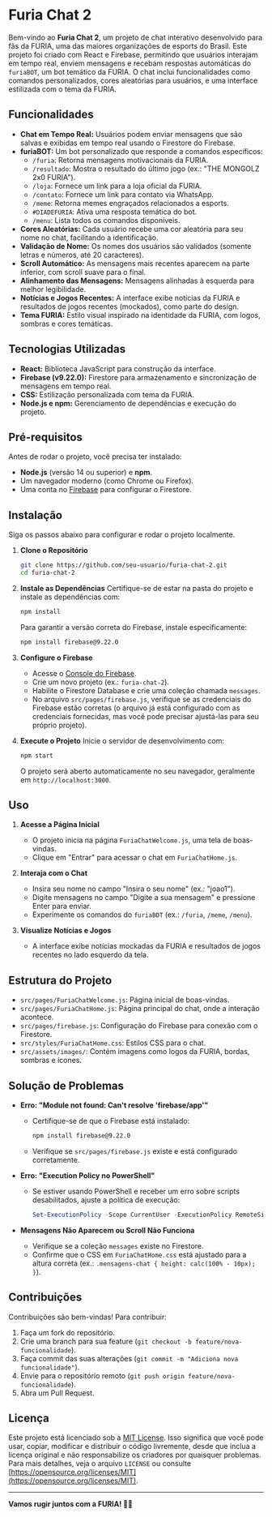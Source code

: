 # Furia Chat 2

Bem-vindo ao **Furia Chat 2**, um projeto de chat interativo desenvolvido para fãs da FURIA, uma das maiores organizações de esports do Brasil. Este projeto foi criado com React e Firebase, permitindo que usuários interajam em tempo real, enviem mensagens e recebam respostas automáticas do `furiaBOT`, um bot temático da FURIA. O chat inclui funcionalidades como comandos personalizados, cores aleatórias para usuários, e uma interface estilizada com o tema da FURIA.

## Funcionalidades

- **Chat em Tempo Real:** Usuários podem enviar mensagens que são salvas e exibidas em tempo real usando o Firestore do Firebase.
- **furiaBOT:** Um bot personalizado que responde a comandos específicos:
  - `/furia`: Retorna mensagens motivacionais da FURIA.
  - `/resultado`: Mostra o resultado do último jogo (ex.: "THE MONGOLZ 2x0 FURIA").
  - `/loja`: Fornece um link para a loja oficial da FURIA.
  - `/contato`: Fornece um link para contato via WhatsApp.
  - `/meme`: Retorna memes engraçados relacionados a esports.
  - `#DIADEFURIA`: Ativa uma resposta temática do bot.
  - `/menu`: Lista todos os comandos disponíveis.
- **Cores Aleatórias:** Cada usuário recebe uma cor aleatória para seu nome no chat, facilitando a identificação.
- **Validação de Nome:** Os nomes dos usuários são validados (somente letras e números, até 20 caracteres).
- **Scroll Automático:** As mensagens mais recentes aparecem na parte inferior, com scroll suave para o final.
- **Alinhamento das Mensagens:** Mensagens alinhadas à esquerda para melhor legibilidade.
- **Notícias e Jogos Recentes:** A interface exibe notícias da FURIA e resultados de jogos recentes (mockados), como parte do design.
- **Tema FURIA:** Estilo visual inspirado na identidade da FURIA, com logos, sombras e cores temáticas.

## Tecnologias Utilizadas

- **React:** Biblioteca JavaScript para construção da interface.
- **Firebase (v9.22.0):** Firestore para armazenamento e sincronização de mensagens em tempo real.
- **CSS:** Estilização personalizada com tema da FURIA.
- **Node.js e npm:** Gerenciamento de dependências e execução do projeto.

## Pré-requisitos

Antes de rodar o projeto, você precisa ter instalado:
- **Node.js** (versão 14 ou superior) e **npm**.
- Um navegador moderno (como Chrome ou Firefox).
- Uma conta no [Firebase](https://firebase.google.com) para configurar o Firestore.

## Instalação

Siga os passos abaixo para configurar e rodar o projeto localmente.

1. **Clone o Repositório**
   ```bash
   git clone https://github.com/seu-usuario/furia-chat-2.git
   cd furia-chat-2
   ```

2. **Instale as Dependências**
   Certifique-se de estar na pasta do projeto e instale as dependências com:
   ```bash
   npm install
   ```
   Para garantir a versão correta do Firebase, instale especificamente:
   ```bash
   npm install firebase@9.22.0
   ```

3. **Configure o Firebase**
   - Acesse o [Console do Firebase](https://console.firebase.google.com).
   - Crie um novo projeto (ex.: `furia-chat-2`).
   - Habilite o Firestore Database e crie uma coleção chamada `messages`.
   - No arquivo `src/pages/firebase.js`, verifique se as credenciais do Firebase estão corretas (o arquivo já está configurado com as credenciais fornecidas, mas você pode precisar ajustá-las para seu próprio projeto).

4. **Execute o Projeto**
   Inicie o servidor de desenvolvimento com:
   ```bash
   npm start
   ```
   O projeto será aberto automaticamente no seu navegador, geralmente em `http://localhost:3000`.

## Uso

1. **Acesse a Página Inicial**
   - O projeto inicia na página `FuriaChatWelcome.js`, uma tela de boas-vindas.
   - Clique em "Entrar" para acessar o chat em `FuriaChatHome.js`.

2. **Interaja com o Chat**
   - Insira seu nome no campo "Insira o seu nome" (ex.: "joao1").
   - Digite mensagens no campo "Digite a sua mensagem" e pressione Enter para enviar.
   - Experimente os comandos do `furiaBOT` (ex.: `/furia`, `/meme`, `/menu`).

3. **Visualize Notícias e Jogos**
   - A interface exibe notícias mockadas da FURIA e resultados de jogos recentes no lado esquerdo da tela.

## Estrutura do Projeto

- `src/pages/FuriaChatWelcome.js`: Página inicial de boas-vindas.
- `src/pages/FuriaChatHome.js`: Página principal do chat, onde a interação acontece.
- `src/pages/firebase.js`: Configuração do Firebase para conexão com o Firestore.
- `src/styles/FuriaChatHome.css`: Estilos CSS para o chat.
- `src/assets/images/`: Contém imagens como logos da FURIA, bordas, sombras e ícones.

## Solução de Problemas

- **Erro: "Module not found: Can't resolve 'firebase/app'"**
  - Certifique-se de que o Firebase está instalado:
    ```bash
    npm install firebase@9.22.0
    ```
  - Verifique se `src/pages/firebase.js` existe e está configurado corretamente.

- **Erro: "Execution Policy no PowerShell"**
  - Se estiver usando PowerShell e receber um erro sobre scripts desabilitados, ajuste a política de execução:
    ```powershell
    Set-ExecutionPolicy -Scope CurrentUser -ExecutionPolicy RemoteSigned
    ```

- **Mensagens Não Aparecem ou Scroll Não Funciona**
  - Verifique se a coleção `messages` existe no Firestore.
  - Confirme que o CSS em `FuriaChatHome.css` está ajustado para a altura correta (ex.: `.mensagens-chat { height: calc(100% - 10px); }`).

## Contribuições

Contribuições são bem-vindas! Para contribuir:
1. Faça um fork do repositório.
2. Crie uma branch para sua feature (`git checkout -b feature/nova-funcionalidade`).
3. Faça commit das suas alterações (`git commit -m "Adiciona nova funcionalidade"`).
4. Envie para o repositório remoto (`git push origin feature/nova-funcionalidade`).
5. Abra um Pull Request.

## Licença

Este projeto está licenciado sob a [MIT License](LICENSE). Isso significa que você pode usar, copiar, modificar e distribuir o código livremente, desde que inclua a licença original e não responsabilize os criadores por quaisquer problemas. Para mais detalhes, veja o arquivo `LICENSE` ou consulte [https://opensource.org/licenses/MIT](https://opensource.org/licenses/MIT).

---

**Vamos rugir juntos com a FURIA! 🐆🔥**